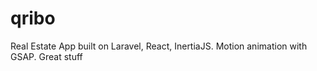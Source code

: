 # qribo
Real Estate App built on Laravel, React, InertiaJS. Motion animation with GSAP. Great stuff
